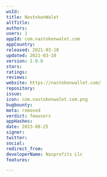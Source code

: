 ```yaml
---
wsId: 
title: NastokenWalet
altTitle: 
authors: 
users: 1
appId: com.nastokenwalet.com
appCountry: 
released: 2021-03-10
updated: 2021-03-10
version: 1.0.0
stars: 
ratings: 
reviews: 
website: https://nastokenwallet.com/
repository: 
issue: 
icon: com.nastokenwalet.com.png
bugbounty: 
meta: removed
verdict: fewusers
appHashes: 
date: 2023-08-25
signer: 
twitter: 
social: 
redirect_from: 
developerName: Nasprofits Llc
features: 

---
```


